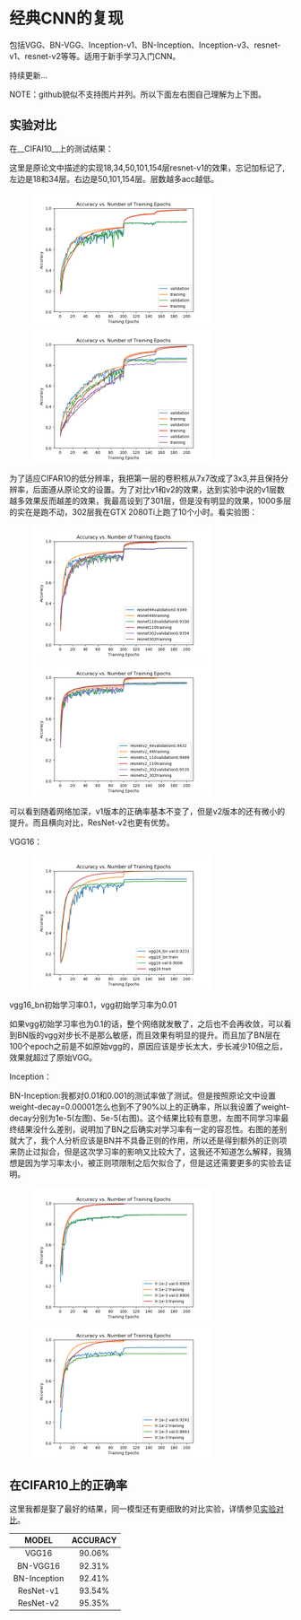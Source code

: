 

# 经典CNN的复现

包括VGG、BN-VGG、Inception-v1、BN-Inception、Inception-v3、resnet-v1、resnet-v2等等。适用于新手学习入门CNN。

持续更新...

NOTE：github貌似不支持图片并列。所以下面左右图自己理解为上下图。

## <span id="jump1">实验对比</span>

在__CIFAI10__上的测试结果：

这里是原论文中描述的实现18,34,50,101,154层resnet-v1的效果，忘记加标记了,左边是18和34层。右边是50,101,154层。层数越多acc越低。

<figure class="half">
<img src=".\img\resnet341.png" style="zoom:50%">
<img src=".\img\resnet152.png" style="zoom:50%">
</figure>

为了适应CIFAR10的低分辨率，我把第一层的卷积核从7x7改成了3x3,并且保持分辨率，后面遵从原论文的设置。为了对比v1和v2的效果，达到实验中说的v1层数越多效果反而越差的效果，我最高设到了301层，但是没有明显的效果，1000多层的实在是跑不动，302层我在GTX 2080Ti上跑了10个小时。看实验图：

<figure class="half">
<img src=".\img\resnet302.png" style="zoom:50%">
<img src=".\img\resnetv2_302.png" style="zoom:50%">
</figure>
可以看到随着网络加深，v1版本的正确率基本不变了，但是v2版本的还有微小的提升。而且横向对比，ResNet-v2也更有优势。



VGG16：

<figure class="half">
<img src=".\img\vgg16.png" style="zoom:50%">
</figure>

vgg16_bn初始学习率0.1，vgg初始学习率为0.01

如果vgg初始学习率也为0.1的话，整个网络就发散了，之后也不会再收敛，可以看到BN版的vgg对步长不是那么敏感，而且效果有明显的提升。而且加了BN层在100个epoch之前是不如原始vgg的，原因应该是步长太大，步长减少10倍之后，效果就超过了原始VGG。



Inception：

BN-Inception:我都对0.01和0.001的测试率做了测试。但是按照原论文中设置weight-decay=0.00001怎么也到不了90%以上的正确率，所以我设置了weight-decay分别为1e-5(左图)、5e-5(右图)。这个结果比较有意思，左图不同学习率最终结果没什么差别，说明加了BN之后确实对学习率有一定的容忍性。右图的差别就大了，我个人分析应该是BN并不具备正则的作用，所以还是得到额外的正则项来防止过拟合，但是这次学习率的影响又比较大了，这我还不知道怎么解释，我猜想是因为学习率太小，被正则项限制之后欠拟合了，但是这还需要更多的实验去证明。

<figure class="half">
<img src="./img/BN-inception-train1e-5.png" style="zoom:50%">
<img src="./img/BN-inception-train5e-5.png" style="zoom:50%">
</figure>

## 在CIFAR10上的正确率

这里我都是娶了最好的结果，同一模型还有更细致的对比实验，详情参见[实验对比](#jump1)。

| MODEL | ACCURACY |
| :---: | :---: |
| VGG16 | 90.06% |
| BN-VGG16 | 92.31% |
| BN-Inception | 92.41% |
| ResNet-v1 | 93.54% |
| ResNet-v2 | 95.35% |

